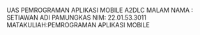 UAS PEMROGRAMAN APLIKASI MOBILE A2DLC MALAM
NAMA : SETIAWAN ADI PAMUNGKAS
NIM: 22.01.53.3011
MATAKULIAH:PEMROGRAMAN APLIKASI MOBILE
